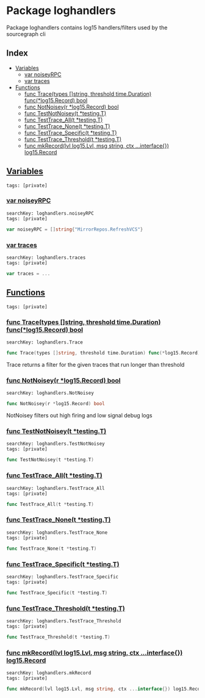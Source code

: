 # Package loghandlers

Package loghandlers contains log15 handlers/filters used by the sourcegraph cli 

## Index

* [Variables](#var)
    * [var noiseyRPC](#noiseyRPC)
    * [var traces](#traces)
* [Functions](#func)
    * [func Trace(types []string, threshold time.Duration) func(*log15.Record) bool](#Trace)
    * [func NotNoisey(r *log15.Record) bool](#NotNoisey)
    * [func TestNotNoisey(t *testing.T)](#TestNotNoisey)
    * [func TestTrace_All(t *testing.T)](#TestTrace_All)
    * [func TestTrace_None(t *testing.T)](#TestTrace_None)
    * [func TestTrace_Specific(t *testing.T)](#TestTrace_Specific)
    * [func TestTrace_Threshold(t *testing.T)](#TestTrace_Threshold)
    * [func mkRecord(lvl log15.Lvl, msg string, ctx ...interface{}) log15.Record](#mkRecord)


## <a id="var" href="#var">Variables</a>

```
tags: [private]
```

### <a id="noiseyRPC" href="#noiseyRPC">var noiseyRPC</a>

```
searchKey: loghandlers.noiseyRPC
tags: [private]
```

```Go
var noiseyRPC = []string{"MirrorRepos.RefreshVCS"}
```

### <a id="traces" href="#traces">var traces</a>

```
searchKey: loghandlers.traces
tags: [private]
```

```Go
var traces = ...
```

## <a id="func" href="#func">Functions</a>

```
tags: [private]
```

### <a id="Trace" href="#Trace">func Trace(types []string, threshold time.Duration) func(*log15.Record) bool</a>

```
searchKey: loghandlers.Trace
```

```Go
func Trace(types []string, threshold time.Duration) func(*log15.Record) bool
```

Trace returns a filter for the given traces that run longer than threshold 

### <a id="NotNoisey" href="#NotNoisey">func NotNoisey(r *log15.Record) bool</a>

```
searchKey: loghandlers.NotNoisey
```

```Go
func NotNoisey(r *log15.Record) bool
```

NotNoisey filters out high firing and low signal debug logs 

### <a id="TestNotNoisey" href="#TestNotNoisey">func TestNotNoisey(t *testing.T)</a>

```
searchKey: loghandlers.TestNotNoisey
tags: [private]
```

```Go
func TestNotNoisey(t *testing.T)
```

### <a id="TestTrace_All" href="#TestTrace_All">func TestTrace_All(t *testing.T)</a>

```
searchKey: loghandlers.TestTrace_All
tags: [private]
```

```Go
func TestTrace_All(t *testing.T)
```

### <a id="TestTrace_None" href="#TestTrace_None">func TestTrace_None(t *testing.T)</a>

```
searchKey: loghandlers.TestTrace_None
tags: [private]
```

```Go
func TestTrace_None(t *testing.T)
```

### <a id="TestTrace_Specific" href="#TestTrace_Specific">func TestTrace_Specific(t *testing.T)</a>

```
searchKey: loghandlers.TestTrace_Specific
tags: [private]
```

```Go
func TestTrace_Specific(t *testing.T)
```

### <a id="TestTrace_Threshold" href="#TestTrace_Threshold">func TestTrace_Threshold(t *testing.T)</a>

```
searchKey: loghandlers.TestTrace_Threshold
tags: [private]
```

```Go
func TestTrace_Threshold(t *testing.T)
```

### <a id="mkRecord" href="#mkRecord">func mkRecord(lvl log15.Lvl, msg string, ctx ...interface{}) log15.Record</a>

```
searchKey: loghandlers.mkRecord
tags: [private]
```

```Go
func mkRecord(lvl log15.Lvl, msg string, ctx ...interface{}) log15.Record
```

